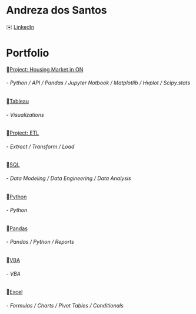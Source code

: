 # Andreza dos Santos
:envelope: [LinkedIn](https://www.linkedin.com/in/andreza-dos-santos-a3609b44)

# Portfolio

:pushpin:[Project: Housing Market in ON](https://github.com/a-matos/project_1-team_12.git)
  ######  - Python / API / Pandas / Jupyter Notbook / Matplotlib / Hvplot / Scipy.stats
 
:pushpin:[Tableau](https://github.com/a-matos/Tableau.git)
  ######  - Visualizations
 
:pushpin:[Project: ETL](https://github.com/a-matos/Project_Crowdfunding_ETL.git)
  ######   - Extract / Transform / Load
  
:pushpin:[SQL](https://github.com/a-matos/sql-challenge.git)
  ######   - Data Modeling / Data Engineering / Data Analysis
  
:pushpin:[Python](https://github.com/a-matos/python-challenge.git)
  ######   - Python
  
:pushpin:[Pandas](https://github.com/a-matos/pandas-challenge.git)
  ######   - Pandas / Python / Reports
  
:pushpin:[VBA](https://github.com/a-matos/VBA-challenge.git)
  ######   - VBA

:pushpin:[Excel](https://github.com/a-matos/excel-challenge.git)
  ######   - Formulas / Charts / Pivot Tables / Conditionals
  



  
  
  
  



